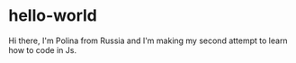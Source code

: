 # hello-world
Hi there,
I'm Polina from Russia and I'm making my second attempt to learn how to code in Js.
